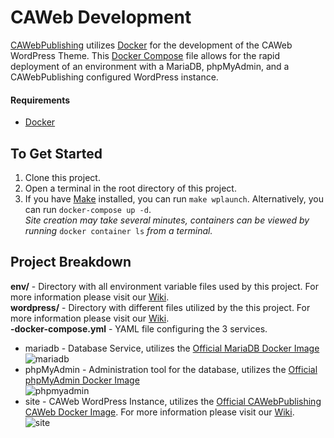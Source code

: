 # CAWeb Development  

[CAWebPublishing](https://caweb.cdt.ca.gov/) utilizes [Docker](https://www.docker.com/) for the development of the CAWeb WordPress Theme. This [Docker Compose](https://docs.docker.com/compose/) file allows for the rapid deployment of an environment with a MariaDB, phpMyAdmin, and a CAWebPublishing configured WordPress instance.  

#### Requirements  
- [Docker](https://www.docker.com/)  

## To Get Started  
1. Clone this project.  
2. Open a terminal in the root directory of this project.  
3. If you have [Make](http://gnuwin32.sourceforge.net/packages/make.htm) installed, you can run `make wplaunch`. Alternatively, you can run `docker-compose up -d`.  
   _Site creation may take several minutes, containers can be viewed by running_ `docker container ls` _from a terminal._  

## Project Breakdown  
**env/** - Directory with all environment variable files used by this project. For more information please visit our [Wiki](https://github.com/CAWebPublishing/CAWeb-Development/wiki).   
**wordpress/** - Directory with different files utilized by the this project. For more information please visit our [Wiki](https://github.com/CAWebPublishing/CAWeb-Development/wiki).  
**-docker-compose.yml** - YAML file configuring the 3 services.  
- mariadb - Database Service, utilizes the [Official MariaDB Docker Image](https://hub.docker.com/_/mariadb)  
![mariadb](https://raw.githubusercontent.com/wiki/CAWebPublishing/CAWeb-Development/imgs/mariadb-service.png)  
- phpMyAdmin - Administration tool for the database, utilizes the [Official phpMyAdmin Docker Image](https://hub.docker.com/r/phpmyadmin/phpmyadmin)  
![phpmyadmin](https://raw.githubusercontent.com/wiki/CAWebPublishing/CAWeb-Development/imgs/phpmyadmin-service.png)  
- site - CAWeb WordPress Instance, utilizes the [Official CAWebPublishing CAWeb Docker Image](https://hub.docker.com/repository/docker/cawebpublishing/caweb). For more information please visit our [Wiki](https://github.com/CAWebPublishing/CAWeb-Development/wiki).     
![site](https://raw.githubusercontent.com/wiki/CAWebPublishing/CAWeb-Development/imgs/site-service.png)  
